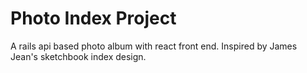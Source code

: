 # Photo Index Project

A rails api based photo album with react front end. Inspired by James Jean's sketchbook index design. 
